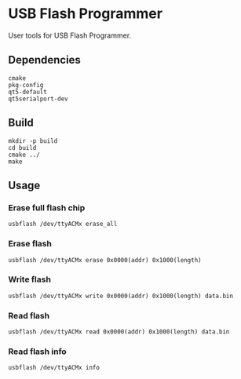 USB Flash Programmer
====================

User tools for USB Flash Programmer.

## Dependencies

```
cmake
pkg-config
qt5-default
qt5serialport-dev
```

## Build

```
mkdir -p build
cd build
cmake ../
make
```

## Usage

### Erase full flash chip

```
usbflash /dev/ttyACMx erase_all
```

### Erase flash

```
usbflash /dev/ttyACMx erase 0x0000(addr) 0x1000(length)
```

### Write flash

```
usbflash /dev/ttyACMx write 0x0000(addr) 0x1000(length) data.bin
```

### Read flash

```
usbflash /dev/ttyACMx read 0x0000(addr) 0x1000(length) data.bin
```

### Read flash info

```
usbflash /dev/ttyACMx info
```
